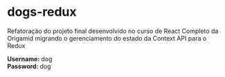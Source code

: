 # dogs-redux
Refatoração do projeto final desenvolvido no curso de React Completo da Origamid migrando o gerenciamento do estado da Context API para o Redux

<b>Username: </b> dog<br>
<b>Password: </b> dog<br>
